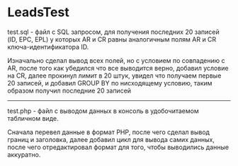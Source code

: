 # LeadsTest

test.sql - файл с SQL запросом, для получения последних 20 записей (ID, EPC, EPL) у которых AR и CR равны аналогичным полям AR и CR ключа-идентификатора ID.

Изначально сделал вывод всех полей, но с условием по совпадению с AR, после того как убедился что все выводится верно, добавил условие на CR, далее прокинул лимит в 20 штук, увидел что получаем первые 20 записей, и добавил GROUP BY по нисходящему условию, таким образом получил последние 20 записей

------------------------------------------------------

test.php - файл с выводом данных в консоль в удобочитаемом табличном виде.

Сначала перевел данные в формат PHP, после чего сделал вывод границ и заголовка, далее добавил цикл для вывода самих данных, после чего отредактировал формат для того, чтобы выводились данные аккуратно.
